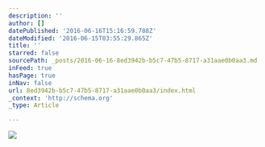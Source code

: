 ```yaml
---
description: ''
author: []
datePublished: '2016-06-16T15:16:59.788Z'
dateModified: '2016-06-15T03:55:29.865Z'
title: ''
starred: false
sourcePath: _posts/2016-06-16-8ed3942b-b5c7-47b5-8717-a31aae0b0aa3.md
inFeed: true
hasPage: true
inNav: false
url: 8ed3942b-b5c7-47b5-8717-a31aae0b0aa3/index.html
_context: 'http://schema.org'
_type: Article

---
```

![](https://the-grid-user-content.s3-us-west-2.amazonaws.com/175c53b6-e7d8-4f2c-8a51-90822010bfad.jpg)